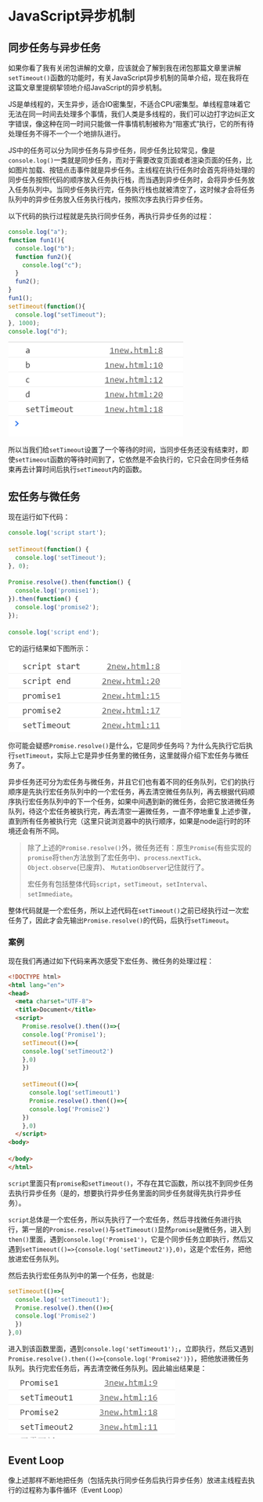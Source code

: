 # JavaScript异步机制

## 同步任务与异步任务

如果你看了我有关闭包讲解的文章，应该就会了解到我在闭包那篇文章里讲解`setTimeout()`函数的功能时，有关JavaScript异步机制的简单介绍，现在我将在这篇文章里提纲挈领地介绍JavaScript的异步机制。

JS是单线程的，天生异步，适合IO密集型，不适合CPU密集型。单线程意味着它无法在同一时间去处理多个事情，我们人类是多线程的，我们可以边打字边纠正文字错误，像这种在同一时间只能做一件事情机制被称为“阻塞式”执行，它的所有待处理任务不得不一个一个地排队进行。

JS中的任务可以分为同步任务与异步任务，同步任务比较常见，像是`console.log()`一类就是同步任务，而对于需要改变页面或者渲染页面的任务，比如图片加载、按钮点击事件就是异步任务。主线程在执行任务时会首先将待处理的同步任务按照代码的顺序放入任务执行栈，而当遇到异步任务时，会将异步任务放入任务队列中。当同步任务执行完，任务执行栈也就被清空了，这时候才会将任务队列中的异步任务放入任务执行栈内，按照次序去执行异步任务。

以下代码的执行过程就是先执行同步任务，再执行异步任务的过程：

```js
console.log("a");
function fun1(){
  console.log("b");
  function fun2(){
    console.log("c");
  }
  fun2();
}
fun1();
setTimeout(function(){
  console.log("setTimeout");
}, 1000);
console.log("d");
```

![运行结果](./img/1.png)

所以当我们给`setTimeout`设置了一个等待的时间，当同步任务还没有结束时，即使`setTimeout`函数的等待时间到了，它依然是不会执行的，它只会在同步任务结束再去计算时间后执行`setTimeout`内的函数。

## 宏任务与微任务

现在运行如下代码：

```js
console.log('script start');

setTimeout(function() {
  console.log('setTimeout');
}, 0);

Promise.resolve().then(function() {
  console.log('promise1');
}).then(function() {
  console.log('promise2');
});

console.log('script end');
```

它的运行结果如下图所示：

![运行结果](./img/2.png)

你可能会疑惑`Promise.resolve()`是什么，它是同步任务吗？为什么先执行它后执行`setTimeout`，实际上它是异步任务里的微任务，这里就得介绍下宏任务与微任务了。

异步任务还可分为宏任务与微任务，并且它们也有着不同的任务队列，它们的执行顺序是先执行宏任务队列中的一个宏任务，再去清空微任务队列，再去根据代码顺序执行宏任务队列中的下一个任务，如果中间遇到新的微任务，会把它放进微任务队列，待这个宏任务被执行完，再去清空一遍微任务，一直不停地重复上述步骤，直到所有任务被执行完（这里只说浏览器中的执行顺序，如果是node运行时的环境还会有所不同。

> 除了上述的`Promise.resolve()`外，微任务还有：原生`Promise`(有些实现的`promise`将`then`方法放到了宏任务中)、`process`.`nextTick`、`Object.observe`(已废弃)、 `MutationObserver`记住就行了。
>
> 宏任务有包括整体代码`script`，`setTimeout`，`setInterval`、`setImmediate`。

整体代码就是一个宏任务，所以上述代码在`setTimeout()`之前已经执行过一次宏任务了，因此才会先输出`Promise.resolve()`的代码，后执行`setTimeout`。

### 案例

现在我们再通过如下代码来再次感受下宏任务、微任务的处理过程：

```html
<!DOCTYPE html>
<html lang="en">
<head>
  <meta charset="UTF-8">
  <title>Document</title>
  <script>
    Promise.resolve().then(()=>{
    console.log('Promise1');
    setTimeout(()=>{
    console.log('setTimeout2')
    },0)
    })

    setTimeout(()=>{
      console.log('setTimeout1')
      Promise.resolve().then(()=>{
      console.log('Promise2')
    })
    },0)
  </script>
<body>
  
</body>
</html>
```

`script`里面只有`promise`和`setTimeout()`，不存在其它函数，所以找不到同步任务去执行异步任务（是的，想要执行异步任务里面的同步任务就得先执行异步任务）。

`script`总体是一个宏任务，所以先执行了一个宏任务，然后寻找微任务进行执行，第一层的`Promise.resolve()`与`setTimeout()`显然`promise`是微任务，进入到`then()`里面，遇到`console.log('Promise1')`，它是个同步任务立即执行，然后又遇到`setTimeout(()=>{console.log('setTimeout2')},0)`，这是个宏任务，把他放进宏任务队列。

然后去执行宏任务队列中的第一个任务，也就是:

```js
setTimeout(()=>{
  console.log('setTimeout1');
  Promise.resolve().then(()=>{
  console.log('Promise2')
  })
},0)
```

进入到该函数里面，遇到`console.log('setTimeout1');`，立即执行，然后又遇到`Promise.resolve().then(()=>{console.log('Promise2')})`，把他放进微任务队列。执行完宏任务后，再去清空微任务队列。因此输出结果是：

![运行结果](./img/3.png)

## Event Loop

像上述那样不断地把任务（包括先执行同步任务后执行异步任务）放进主线程去执行的过程称为事件循环（Event Loop）